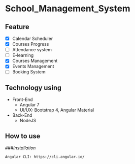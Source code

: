 # School_Management_System

## Feature
- [x] Calendar Scheduler
- [x] Courses Progress
- [ ] Attendance system
- [ ] E-learning
- [x] Courses Management
- [x] Events Management
- [ ] Booking System

## Technology using
* Front-End
  * Angular 7
  * UI/UX: Bootstrap 4, Angular Material
* Back-End
  * NodeJS
  
## How to use
###*Installation*
```
Angular CLI: https://cli.angular.io/
```
